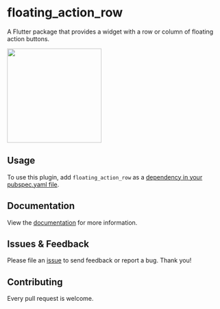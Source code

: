 # floating_action_row

A Flutter package that provides a widget with a row or column of floating action buttons.

<img src="https://raw.githubusercontent.com/niklas-8/floating_action_row/master/assets/1.jpg" width="220px">

## Usage

To use this plugin, add `floating_action_row` as a [dependency in your pubspec.yaml file](https://flutter.io/platform-plugins/).

## Documentation

View the [documentation](https://pub.dev/documentation/floating_action_row/latest/floating_action_row/floating_action_row-library.html) for more information.

## Issues & Feedback

Please file an [issue](https://github.com/niklas-8/floating_action_row/issues) to send feedback or report a bug. Thank you!

## Contributing

Every pull request is welcome.
